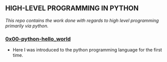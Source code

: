## HIGH-LEVEL PROGRAMMING IN PYTHON
*This repo contains the work done with regards to high level programming primarily via python.*

### [0x00-python-hello_world](/0x00-python-hello_world)
* Here I was introduced to the python programming language for the first time.

